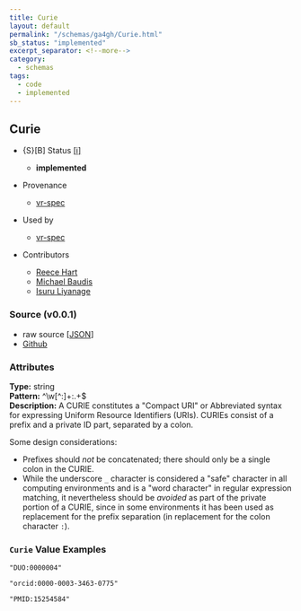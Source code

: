 ```yaml
---
title: Curie
layout: default
permalink: "/schemas/ga4gh/Curie.html"
sb_status: "implemented"
excerpt_separator: <!--more-->
category:
  - schemas
tags:
  - code
  - implemented
---
```



## Curie

* {S}[B] Status  [[i]](https://schemablocks.org/about/sb-status-levels.html)
    - __implemented__

* Provenance  

    - [vr-spec](https://github.com/ga4gh/vr-spec/blob/master/schema/vr.yaml)  
* Used by  

    - [vr-spec](https://github.com/ga4gh/vr-spec/blob/master/schema/vr.yaml)  
* Contributors  

    - [Reece Hart](https://orcid.org/0000-0003-3463-0775)  
    - [Michael Baudis](https://orcid.org/0000-0002-9903-4248)  
    - [Isuru Liyanage](https://orcid.org/0000-0002-4839-5158)  
<!--more-->

### Source (v0.0.1)

* raw source [[JSON](./current/Curie.json)]
* [Github](https://github.com/ga4gh-schemablocks/blocks/blob/master/schemas/Curie.yaml)

### Attributes
  
__Type:__ string  
__Pattern:__ ^\w[^:]+:.+$  
__Description:__ A CURIE constitutes a "Compact URI" or Abbreviated syntax for expressing 
Uniform Resource Identifiers (URIs). CURIEs consist of a prefix and a private 
ID part, separated by a colon.

Some design considerations:    

* Prefixes should *not* be concatenated; there should only be a single colon 
in the CURIE.
* While the underscore `_` character is considered a "safe" character in all 
computing environments and is a "word character" in regular expression 
matching, it nevertheless should be _avoided_ as part of the private portion 
of a CURIE, since in some environments it has been used as replacement for 
the prefix separation (in replacement for the colon character `:`).


### `Curie` Value Examples  

```
"DUO:0000004"
```
```
"orcid:0000-0003-3463-0775"
```
```
"PMID:15254584"
```


